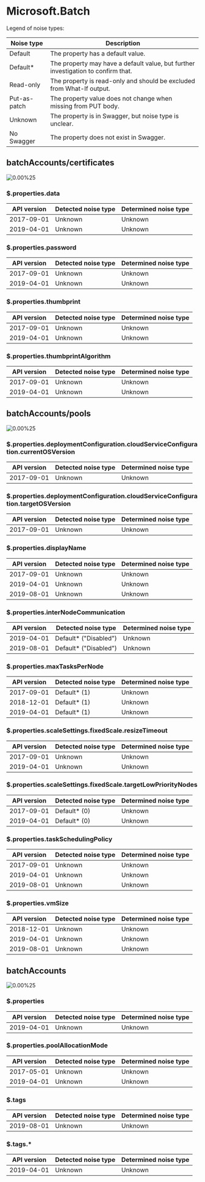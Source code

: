 # Microsoft.Batch

Legend of noise types:

| Noise type   | Description                                                                       |
| ------------ | --------------------------------------------------------------------------------- |
| Default      | The property has a default value.                                                 |
| Default*     | The property may have a default value, but further investigation to confirm that. |
| Read-only    | The property is read-only and should be excluded from What-If output.             |
| Put-as-patch | The property value does not change when missing from PUT body.                    |
| Unknown      | The property is in Swagger, but noise type is unclear.                            |
| No Swagger   | The property does not exist in Swagger.                                           |

## batchAccounts/certificates

![0.00%25](https://img.shields.io/badge/0.00%25-%E2%98%86☆☆☆☆☆☆☆☆☆-red)

### \$.properties.data

| API version | Detected noise type | Determined noise type |
| ----------- | ------------------- | --------------------- |
| 2017-09-01  | Unknown             | Unknown               |
| 2019-04-01  | Unknown             | Unknown               |

### \$.properties.password

| API version | Detected noise type | Determined noise type |
| ----------- | ------------------- | --------------------- |
| 2017-09-01  | Unknown             | Unknown               |
| 2019-04-01  | Unknown             | Unknown               |

### \$.properties.thumbprint

| API version | Detected noise type | Determined noise type |
| ----------- | ------------------- | --------------------- |
| 2017-09-01  | Unknown             | Unknown               |
| 2019-04-01  | Unknown             | Unknown               |

### \$.properties.thumbprintAlgorithm

| API version | Detected noise type | Determined noise type |
| ----------- | ------------------- | --------------------- |
| 2017-09-01  | Unknown             | Unknown               |
| 2019-04-01  | Unknown             | Unknown               |

## batchAccounts/pools

![0.00%25](https://img.shields.io/badge/0.00%25-%E2%98%86☆☆☆☆☆☆☆☆☆-red)

### \$.properties.deploymentConfiguration.cloudServiceConfiguration.currentOSVersion

| API version | Detected noise type | Determined noise type |
| ----------- | ------------------- | --------------------- |
| 2017-09-01  | Unknown             | Unknown               |

### \$.properties.deploymentConfiguration.cloudServiceConfiguration.targetOSVersion

| API version | Detected noise type | Determined noise type |
| ----------- | ------------------- | --------------------- |
| 2017-09-01  | Unknown             | Unknown               |

### \$.properties.displayName

| API version | Detected noise type | Determined noise type |
| ----------- | ------------------- | --------------------- |
| 2017-09-01  | Unknown             | Unknown               |
| 2019-04-01  | Unknown             | Unknown               |
| 2019-08-01  | Unknown             | Unknown               |

### \$.properties.interNodeCommunication

| API version | Detected noise type   | Determined noise type |
| ----------- | --------------------- | --------------------- |
| 2019-04-01  | Default* ("Disabled") | Unknown               |
| 2019-08-01  | Default* ("Disabled") | Unknown               |

### \$.properties.maxTasksPerNode

| API version | Detected noise type | Determined noise type |
| ----------- | ------------------- | --------------------- |
| 2017-09-01  | Default* (1)        | Unknown               |
| 2018-12-01  | Default* (1)        | Unknown               |
| 2019-04-01  | Default* (1)        | Unknown               |

### \$.properties.scaleSettings.fixedScale.resizeTimeout

| API version | Detected noise type | Determined noise type |
| ----------- | ------------------- | --------------------- |
| 2017-09-01  | Unknown             | Unknown               |
| 2019-04-01  | Unknown             | Unknown               |

### \$.properties.scaleSettings.fixedScale.targetLowPriorityNodes

| API version | Detected noise type | Determined noise type |
| ----------- | ------------------- | --------------------- |
| 2017-09-01  | Default* (0)        | Unknown               |
| 2019-04-01  | Default* (0)        | Unknown               |

### \$.properties.taskSchedulingPolicy

| API version | Detected noise type | Determined noise type |
| ----------- | ------------------- | --------------------- |
| 2017-09-01  | Unknown             | Unknown               |
| 2019-04-01  | Unknown             | Unknown               |
| 2019-08-01  | Unknown             | Unknown               |

### \$.properties.vmSize

| API version | Detected noise type | Determined noise type |
| ----------- | ------------------- | --------------------- |
| 2018-12-01  | Unknown             | Unknown               |
| 2019-04-01  | Unknown             | Unknown               |
| 2019-08-01  | Unknown             | Unknown               |

## batchAccounts

![0.00%25](https://img.shields.io/badge/0.00%25-%E2%98%86☆☆☆☆☆☆☆☆☆-red)

### \$.properties

| API version | Detected noise type | Determined noise type |
| ----------- | ------------------- | --------------------- |
| 2019-04-01  | Unknown             | Unknown               |

### \$.properties.poolAllocationMode

| API version | Detected noise type | Determined noise type |
| ----------- | ------------------- | --------------------- |
| 2017-05-01  | Unknown             | Unknown               |
| 2019-04-01  | Unknown             | Unknown               |

### \$.tags

| API version | Detected noise type | Determined noise type |
| ----------- | ------------------- | --------------------- |
| 2019-08-01  | Unknown             | Unknown               |

### \$.tags.*

| API version | Detected noise type | Determined noise type |
| ----------- | ------------------- | --------------------- |
| 2019-04-01  | Unknown             | Unknown               |
